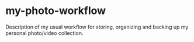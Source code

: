 # my-photo-workflow
Description of my usual workflow for storing, organizing and backing up my personal photo/video collection.
